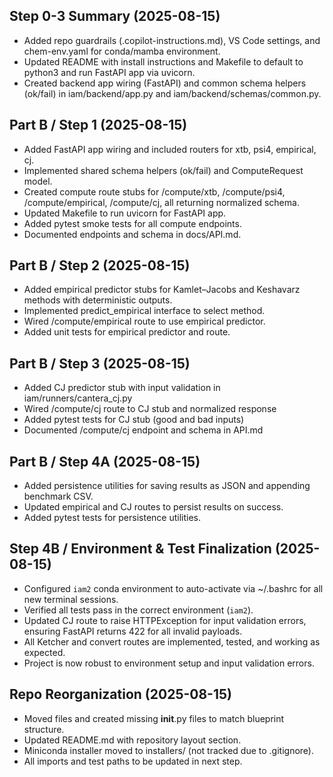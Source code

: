## Step 0-3 Summary (2025-08-15)
- Added repo guardrails (.copilot-instructions.md), VS Code settings, and chem-env.yaml for conda/mamba environment.
- Updated README with install instructions and Makefile to default to python3 and run FastAPI app via uvicorn.
- Created backend app wiring (FastAPI) and common schema helpers (ok/fail) in iam/backend/app.py and iam/backend/schemas/common.py.

## Part B / Step 1 (2025-08-15)
- Added FastAPI app wiring and included routers for xtb, psi4, empirical, cj.
- Implemented shared schema helpers (ok/fail) and ComputeRequest model.
- Created compute route stubs for /compute/xtb, /compute/psi4, /compute/empirical, /compute/cj, all returning normalized schema.
- Updated Makefile to run uvicorn for FastAPI app.
- Added pytest smoke tests for all compute endpoints.
- Documented endpoints and schema in docs/API.md.

## Part B / Step 2 (2025-08-15)
- Added empirical predictor stubs for Kamlet–Jacobs and Keshavarz methods with deterministic outputs.
- Implemented predict_empirical interface to select method.
- Wired /compute/empirical route to use empirical predictor.
- Added unit tests for empirical predictor and route.

## Part B / Step 3 (2025-08-15)
- Added CJ predictor stub with input validation in iam/runners/cantera_cj.py
- Wired /compute/cj route to CJ stub and normalized response
- Added pytest tests for CJ stub (good and bad inputs)
- Documented /compute/cj endpoint and schema in API.md

## Part B / Step 4A (2025-08-15)
- Added persistence utilities for saving results as JSON and appending benchmark CSV.
- Updated empirical and CJ routes to persist results on success.
- Added pytest tests for persistence utilities.

## Step 4B / Environment & Test Finalization (2025-08-15)
- Configured `iam2` conda environment to auto-activate via ~/.bashrc for all new terminal sessions.
- Verified all tests pass in the correct environment (`iam2`).
- Updated CJ route to raise HTTPException for input validation errors, ensuring FastAPI returns 422 for all invalid payloads.
- All Ketcher and convert routes are implemented, tested, and working as expected.
- Project is now robust to environment setup and input validation errors.

## Repo Reorganization (2025-08-15)
- Moved files and created missing __init__.py files to match blueprint structure.
- Updated README.md with repository layout section.
- Miniconda installer moved to installers/ (not tracked due to .gitignore).
- All imports and test paths to be updated in next step.
